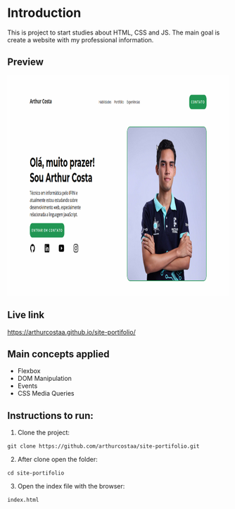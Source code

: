 # Introduction

This is project to start studies about HTML, CSS and JS.
The main goal is create a website with my professional information.

## Preview

<img src="./preview.png" height="500">

## Live link

https://arthurcostaa.github.io/site-portifolio/

## Main concepts applied

- Flexbox
- DOM Manipulation
- Events
- CSS Media Queries

## Instructions to run:

1. Clone the project:

```
git clone https://github.com/arthurcostaa/site-portifolio.git
```

2. After clone open the folder:

```
cd site-portifolio
```

3. Open the index file with the browser:

```
index.html
```
